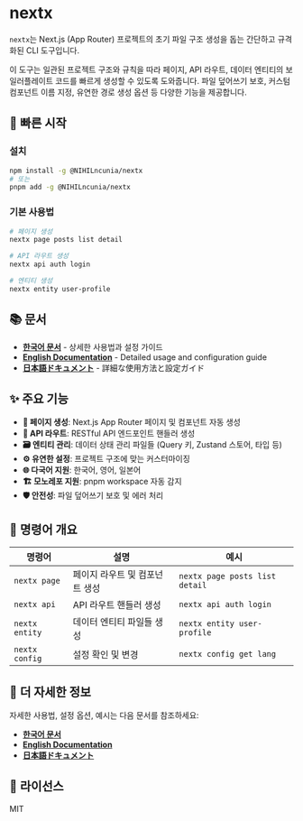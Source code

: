 # nextx

`nextx`는 Next.js (App Router) 프로젝트의 초기 파일 구조 생성을 돕는 간단하고 규격화된 CLI 도구입니다.

이 도구는 일관된 프로젝트 구조와 규칙을 따라 페이지, API 라우트, 데이터 엔티티의 보일러플레이트 코드를 빠르게 생성할 수 있도록 도와줍니다. 파일 덮어쓰기 보호, 커스텀 컴포넌트 이름 지정, 유연한 경로 생성 옵션 등 다양한 기능을 제공합니다.

## 🚀 빠른 시작

### 설치

```bash
npm install -g @NIHILncunia/nextx
# 또는
pnpm add -g @NIHILncunia/nextx
```

### 기본 사용법

```bash
# 페이지 생성
nextx page posts list detail

# API 라우트 생성
nextx api auth login

# 엔티티 생성
nextx entity user-profile
```

## 📚 문서

- **[한국어 문서](./docs/README.ko.md)** - 상세한 사용법과 설정 가이드
- **[English Documentation](./docs/README.en.md)** - Detailed usage and configuration guide
- **[日本語ドキュメント](./docs/README.jp.md)** - 詳細な使用方法と設定ガイド

## ✨ 주요 기능

- **📄 페이지 생성**: Next.js App Router 페이지 및 컴포넌트 자동 생성
- **🔌 API 라우트**: RESTful API 엔드포인트 핸들러 생성
- **🗃️ 엔티티 관리**: 데이터 상태 관리 파일들 (Query 키, Zustand 스토어, 타입 등)
- **⚙️ 유연한 설정**: 프로젝트 구조에 맞는 커스터마이징
- **🌐 다국어 지원**: 한국어, 영어, 일본어
- **🏗️ 모노레포 지원**: pnpm workspace 자동 감지
- **🛡️ 안전성**: 파일 덮어쓰기 보호 및 에러 처리

## 🎯 명령어 개요

| 명령어         | 설명                           | 예시                           |
| -------------- | ------------------------------ | ------------------------------ |
| `nextx page`   | 페이지 라우트 및 컴포넌트 생성 | `nextx page posts list detail` |
| `nextx api`    | API 라우트 핸들러 생성         | `nextx api auth login`         |
| `nextx entity` | 데이터 엔티티 파일들 생성      | `nextx entity user-profile`    |
| `nextx config` | 설정 확인 및 변경              | `nextx config get lang`        |

## 📖 더 자세한 정보

자세한 사용법, 설정 옵션, 예시는 다음 문서를 참조하세요:

- **[한국어 문서](./docs/README.ko.md)**
- **[English Documentation](./docs/README.en.md)**
- **[日本語ドキュメント](./docs/README.jp.md)**

## 📄 라이선스

MIT
